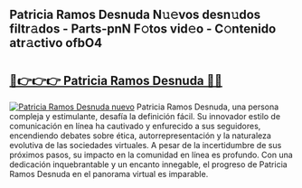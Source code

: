 ## Patricia Ramos Desnuda N𝚞𝚎vos desn𝚞dos filtr𝚊dos - Parts-pnN F𝚘tos vid𝚎o - C𝚘ntenido atr𝚊ctivo ofbO4

# <h2><a href="http://mb4a8c.tromn.icu/?c=Patricia+Ramos+Desnuda">🔗👉👉👉 Patricia Ramos Desnuda 🔗🔗</a></h2>

[![Patricia Ramos Desnuda nuevo](https://i.imgur.com/pEAQMta.gif)](http://mb4a8c.tromn.icu/?c=Patricia+Ramos+Desnuda)
Patricia Ramos Desnuda, una persona compleja y estimulante, desafía la definición fácil. Su innovador estilo de comunicación en línea ha cautivado y enfurecido a sus seguidores, encendiendo debates sobre ética, autorrepresentación y la naturaleza evolutiva de las sociedades virtuales. A pesar de la incertidumbre de sus próximos pasos, su impacto en la comunidad en línea es profundo. Con una dedicación inquebrantable y un encanto innegable, el progreso de Patricia Ramos Desnuda en el panorama virtual es imparable.
